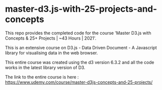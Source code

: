# master-d3.js-with-25-projects-and-concepts
This repo provides the completed code for the course 'Master D3.js with Concepts &amp; 25+ Projects | ~43 Hours | 2021'. 

This is an extensive course on D3.js - Data Driven Document - A Javascript library for visualising data in the web browser.

This entire course was created using the d3 version 6.3.2 and all the code works in the latest library version of D3.

The link to the entire course is here : https://www.udemy.com/course/master-d3js-concepts-and-25-projects/
